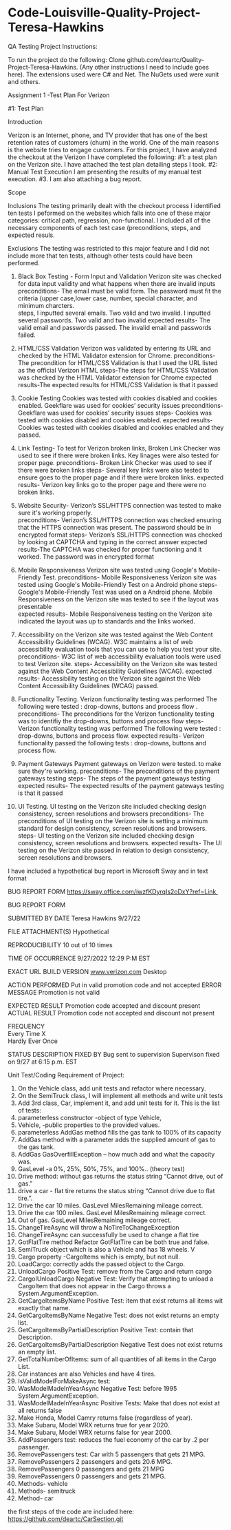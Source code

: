 # Code-Louisville-Quality-Project-Teresa-Hawkins

 QA Testing Project Instructions:

To run the project do the following: Clone github.com/deartc/Quality-Project-Teresa-Hawkins. (Any other instructions I need to include goes here).  The extensions used were C# and Net.  The NuGets used were xunit and others.  


 
 Assignment 1  -Test Plan  For Verizon 
  
 


#1: Test Plan

Introduction


Verizon is an Internet, phone, and TV provider that has one of the best retention rates of customers (churn) in the world. One of the main reasons is the website tries to engage customers. For this project, I have analyzed the checkout at the Verizon   I have completed the following: #1: a test plan on the Verizon site. I have attached the test plan detailing steps I took. #2: Manual Test Execution I am presenting the results of my manual test execution. #3. I am also attaching a bug report.
 


Scope 
 
Inclusions  The testing primarily dealt with the checkout process   I identified ten tests I peformed on the websites which falls into one of these major categories: critical path, regression, non-functional.   l  included all of the necessary components of each test case (preconditions, steps,  and expected resuls.
 
Exclusions   The testing was restricted  to this major feature and I did not include more that ten tests, although other tests could have been performed. 


1.	 Black Box Testing - Form Input and Validation 
  Verizon site  was checked for data input validity and what happens when there are invalid inputs 
  preconditions- The email must be valid form.  The password must fit the criteria (upper case,lower case, number, special character, and minimum charcters.   
  steps, I inputted several emails.  Two valid and two invalid.    I inputted several passwords. Two valid and two invalid 
  expected results-  The valid email and passwords passed.   The invalid email and passwords failed.

2.	HTML/CSS Validation 
Verizon was validated by entering its URL and checked by the HTML Validator extension for Chrome. 
 preconditions- The precondition for HTML/CSS Validation  is that I used the URL listed as the official Verizon HTML
  steps-The steps for HTML/CSS Validation was checked by the HTML Validator extension for Chrome
  expected results-The expected results for HTML/CSS Validation is that it passed

3. Cookie Testing   Cookies was tested with cookies disabled and cookies enabled.   Geekflare was used for cookies’  security issues
 preconditions- Geekflare was used for cookies’  security issues
  steps- Cookies was tested with cookies disabled and cookies enabled. 
  expected results- Cookies was tested with cookies disabled and cookies enabled and they passed. 

 4.  Link Testing- To test for Verizon broken links, Broken Link Checker was used to see if there were broken links. Key linages were also tested for proper page. 
  preconditions- Broken Link Checker was used to see if there were broken links 
  steps-  Several key links were also tested to ensure goes to the proper page and if there were broken links.
  expected results- Verizon key links  go to the proper page and  there were no  broken links.
  
  5. Website Security- Verizon’s SSL/HTTPS connection was tested to make sure it's working properly.  
 preconditions- Verizon’s SSL/HTTPS connection was checked ensuring that the HTTPS connection was present. The  password should be in encrypted format
  steps- Verizon’s SSL/HTTPS connection was checked by looking at CAPTCHA and typing in the correct answer 
  expected results-The CAPTCHA was checked  for proper functioning and it worked. The  password was in encrypted format   
  
  6. Mobile Responsiveness Verizon site was tested using Google's Mobile-Friendly Test. 
 preconditions-  Mobile Responsiveness Verizon site was tested using Google's Mobile-Friendly Test on a Android phone
  steps-  Google's Mobile-Friendly Test was used on a Android phone.  Mobile Responsiveness  on the Verizon site was tested to see if the layout was presentable  
  expected results- Mobile Responsiveness testing  on the  Verizon site indicated the layout was up to standards and  the links worked.
  
  7. Accessibility on the  Verizon  site was tested against the Web Content Accessibility Guidelines (WCAG).   W3C maintains a list of web accessibility evaluation tools that you can use to help you test your site.
   preconditions- W3C  list of web accessibility evaluation tools were used to  test Verizon site.
  steps-  Accessibility on the  Verizon  site was tested against the Web Content Accessibility Guidelines (WCAG).
  expected results- Accessibility testing on the  Verizon  site against the Web Content Accessibility Guidelines (WCAG) passed.
  
  8.  Functionality Testing.  Verizon functionality testing was performed The following were tested : drop-downs, buttons  and process flow .
 preconditions-  The preconditions for the Verizon functionality testing was to identifiy the  drop-downs, buttons  and process flow 
  steps- Verizon functionality testing was performed The following were tested : drop-downs, buttons  and process flow. 
  expected results- Verizon functionality passed the following tests : drop-downs, buttons  and process flow. 

9.  Payment Gateways    Payment gateways on Verizon were tested. to make sure they're working.
preconditions- The preconditions of the payment gateways testing
  steps- The steps of the payment gateways testing
  expected results- The expected results of the payment gateways testing is that it passed

10. UI Testing. UI testing on the Verizon site included checking  design consistency, screen resolutions and browsers
 preconditions- The preconditions of UI testing on the Verizon site  is setting a minimum standard for design consistency, screen resolutions and browsers.
  steps- UI testing on the Verizon site included checking  design consistency, screen resolutions and browsers.
  expected results-    The UI testing on the Verizon site passed in relation to   design consistency, screen resolutions and browsers.
  
  
  
  
  I have included a hypothetical  bug report  in Microsoft Sway and in  text format

BUG REPORT FORM    https://sway.office.com/iwzfKDyrqIs2oDxY?ref=Link 

BUG REPORT FORM

SUBMITTED BY	DATE
 Teresa Hawkins	 9/27/22
			
FILE ATTACHMENT(S)
     Hypothetical	 
			
REPRODUCIBILITY   10 out of 10 times	

TIME OF OCCURRENCE  9/27/2022 12:29 P:M EST
 	 	 	 
EXACT URL	BUILD VERSION
www.verizon.com    Desktop
 	 
			
ACTION PERFORMED   Put in valid promotion code and not accepted
ERROR MESSAGE  Promotion is not valid
 	 
EXPECTED RESULT  Promotion code accepted and discount present
ACTUAL RESULT  Promotion code not accepted and discount not present
 	 
			
FREQUENCY			
Every Time    X	    	 
Hardly Ever
Once



STATUS DESCRIPTION	FIXED BY
Bug sent to supervision	 Supervison fixed on 9/27 at 6:15 p.m.  EST
 
 	 	 	 	 	 
 

 Unit Test/Coding Requirement of Project:

  
1. On the Vehicle class, add unit tests  and refactor where necessary.
2. On the SemiTruck class, I will implement all methods and write unit tests 
3. Add 3rd class, Car, implement it, and add unit tests for it. 
This is the list of tests:
1.	parameterless constructor -object of type Vehicle, 
2.	Vehicle, -public properties to the provided values.
3.	 parameterless AddGas method fills the gas tank to 100% of its capacity
4.	 AddGas method with a parameter adds the supplied amount of gas to the gas tank.
5.	AddGas GasOverfillException – how much add and what the capacity was.
6.	 GasLevel -a  0%, 25%, 50%, 75%, and 100%..  (theory test)
7.	Drive method: without gas returns the status string “Cannot drive, out of gas.”
8.	 drive a car - flat tire returns the status string “Cannot drive due to flat tire.”.
9.	Drive the car 10 miles. GasLevel MilesRemaining mileage correct.
10.	Drive the car 100 miles. GasLevel MilesRemaining mileage correct.
11.	Out of gas. GasLevel MilesRemaining mileage correct.
12.	ChangeTireAsync will throw a NoTireToChangeException 
13.	ChangeTireAsync can successfully be used to change a flat tire
14.	 GotFlatTire method Refactor GotFlatTire can be both true and false. 
15.	 SemiTruck object which is also a Vehicle and has 18 wheels. V
16.	Cargo property -CargoItems which is empty, but not null.
17.	LoadCargo: correctly adds the passed object to the Cargo.
18.	UnloadCargo Positive Test: remove  from the Cargo and return cargo 
19.	CargoIUnloadCargo Negative Test: Verify that attempting to unload a CargoItem that does not appear in the Cargo throws a System.ArgumentException.
20.	GetCargoItemsByName Positive Test: item that exist returns all items wit exactly that name. 
21.	GetCargoItemsByName Negative Test: does not exist returns an empty list.
22.	GetCargoItemsByPartialDescription Positive Test: contain that Description.
23.	GetCargoItemsByPartialDescription Negative Test does not exist returns an empty list.
24.	GetTotalNumberOfItems: sum of all quantities of all items in the Cargo List.
25.	Car instances are also Vehicles and have 4 tires.
26.	IsValidModelForMakeAsync test: 
27.	WasModelMadeInYearAsync Negative Test: before 1995 System.ArgumentException.
28.	WasModelMadeInYearAsync Positive Tests:  Make that does not exist at all returns false
29.	Make Honda, Model Camry returns false (regardless of year).
30.	Make Subaru, Model WRX returns true for year 2020.
31.	Make Subaru, Model WRX returns false for year 2000.
32.	AddPassengers test: reduces the fuel economy of the car by .2 per passenger.
33.	RemovePassengers test:  Car with 5 passengers that gets 21 MPG.
34.	RemovePassengers  2 passengers and gets 20.6 MPG.
35.	RemovePassengers 0 passengers and gets 21 MPG
36.	RemovePassengers 0 passengers and gets 21 MPG.
37.	Methods-  vehicle
38.	 Methods- semitruck
39.	Method- car


the first steps of the code are included here: https://github.com/deartc/CarSection.git


